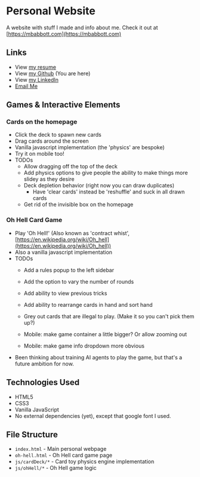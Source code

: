 # Personal Website

A website with stuff I made and info about me. Check it out at [https://mbabbott.com](https://mbabbott.com)

## Links

- View [my resume](https://mbabbott.com/resume.pdf)
- View [my Github](https://github.com/matthewabbott) (You are here)
- View [my LinkedIn](https://www.linkedin.com/in/matthew-abbott-88390065/)
- [Email Me](mailto:ttobbatam+website@gmail.com)

## Games & Interactive Elements

### Cards on the homepage
- Click the deck to spawn new cards
- Drag cards around the screen
- Vanilla javascript implementation (the 'physics' are bespoke)
- Try it on mobile too!
- TODOs
  - Allow dragging off the top of the deck
  - Add physics options to give people the ability to make things more slidey as they desire
  - Deck depletion behavior (right now you can draw duplicates)
    - Have 'clear cards' instead be 'reshuffle' and suck in all drawn cards
  - Get rid of the invisible box on the homepage

### Oh Hell Card Game
- Play 'Oh Hell!' (Also known as 'contract whist', [https://en.wikipedia.org/wiki/Oh_hell](https://en.wikipedia.org/wiki/Oh_hell))
- Also a vanilla javascript implementation
- TODOs
  - Add a rules popup to the left sidebar
  - Add the option to vary the number of rounds
  - Add ability to view previous tricks
  - Add ability to rearrange cards in hand and sort hand
  - Grey out cards that are illegal to play. (Make it so you can't pick them up?)
  
  - Mobile: make game container a little bigger? Or allow zooming out
  - Mobile: make game info dropdown more obvious
- Been thinking about training AI agents to play the game, but that's a future ambition for now.

## Technologies Used
- HTML5
- CSS3
- Vanilla JavaScript
- No external dependencies (yet), except that google font I used.

## File Structure
- `index.html` - Main personal webpage
- `oh-hell.html` - Oh Hell card game page
- `js/cardDeck/*` - Card toy physics engine implementation
- `js/ohHell/*` - Oh Hell game logic